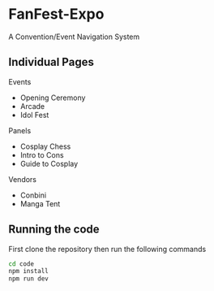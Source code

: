 # FanFest-Expo

A Convention/Event Navigation System

## Individual Pages

Events

- Opening Ceremony
- Arcade
- Idol Fest

Panels

- Cosplay Chess
- Intro to Cons
- Guide to Cosplay

Vendors

- Conbini
- Manga Tent

## Running the code

First clone the repository
then run the following commands

```bash
cd code
npm install
npm run dev
```
